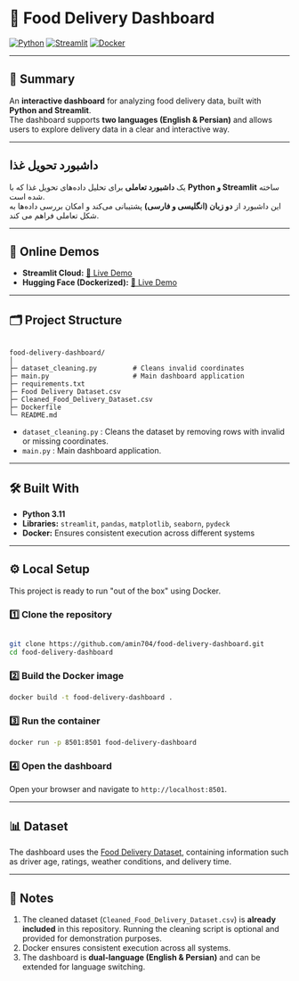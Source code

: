 
# 🚚 Food Delivery Dashboard 

[![Python](https://img.shields.io/badge/Python-3.11-blue?logo=python&logoColor=white)](https://www.python.org/)
[![Streamlit](https://img.shields.io/badge/Streamlit-Interactive-orange?logo=streamlit&logoColor=white)](https://streamlit.io/)
[![Docker](https://img.shields.io/badge/Docker-Container-blue?logo=docker&logoColor=white)](https://www.docker.com/)


---

## 📌 Summary
An **interactive dashboard** for analyzing food delivery data, built with **Python and Streamlit**.  
The dashboard supports **two languages (English & Persian)** and allows users to explore delivery data in a clear and interactive way.

---

## داشبورد تحویل غذا
یک **داشبورد تعاملی** برای تحلیل داده‌های تحویل غذا که با **Python و Streamlit** ساخته شده است.  
این داشبورد از **دو زبان (انگلیسی و فارسی)** پشتیبانی می‌کند و امکان بررسی داده‌ها به شکل تعاملی فراهم می کند.

---

## 🚀 Online Demos
- **Streamlit Cloud:** [🔗 Live Demo]([...your-streamlit-link...](https://fooddeliverydashboard-h3mgtzznzknyv77jablvpj.streamlit.app/))  
- **Hugging Face (Dockerized):** [🐳 Live Demo]([...your-hugging-face-link...](https://huggingface.co/spaces/amin704/food-delivery-dashboard))

---

## 🗂️ Project Structure
```

food-delivery-dashboard/
│
├─ dataset_cleaning.py         # Cleans invalid coordinates
├─ main.py                     # Main dashboard application
├─ requirements.txt
├─ Food Delivery Dataset.csv
├─ Cleaned_Food_Delivery_Dataset.csv
├─ Dockerfile
└─ README.md

````

- `dataset_cleaning.py` : Cleans the dataset by removing rows with invalid or missing coordinates.  
- `main.py` : Main dashboard application.

---

## 🛠️ Built With
- **Python 3.11**
- **Libraries:** `streamlit`, `pandas`, `matplotlib`, `seaborn`, `pydeck`
- **Docker:** Ensures consistent execution across different systems

---

## ⚙️ Local Setup

This project is ready to run "out of the box" using Docker.

### 1️⃣ Clone the repository
```bash

git clone https://github.com/amin704/food-delivery-dashboard.git
cd food-delivery-dashboard

````

### 2️⃣ Build the Docker image

```bash
docker build -t food-delivery-dashboard .
```

### 3️⃣ Run the container

```bash
docker run -p 8501:8501 food-delivery-dashboard
```

### 4️⃣ Open the dashboard

Open your browser and navigate to `http://localhost:8501`.



---

## 📊 Dataset

The dashboard uses the [Food Delivery Dataset](https://www.kaggle.com/datasets/gauravmalik26/food-delivery-dataset?resource=download&select=train.csv), containing information such as driver age, ratings, weather conditions, and delivery time.

---

## 📝 Notes

1. The cleaned dataset (`Cleaned_Food_Delivery_Dataset.csv`) is **already included** in this repository. Running the cleaning script is optional and provided for demonstration purposes.
2. Docker ensures consistent execution across all systems.
3. The dashboard is **dual-language (English & Persian)** and can be extended for language switching.

